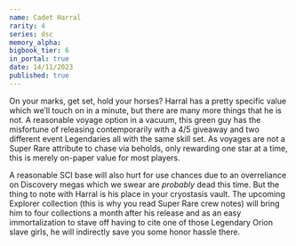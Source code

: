 ```yaml
---
name: Cadet Harral
rarity: 4
series: dsc
memory_alpha:
bigbook_tier: 6
in_portal: true
date: 14/11/2023
published: true
---
```


On your marks, get set, hold your horses? Harral has a pretty specific value which we’ll touch on in a minute, but there are many more things that he is not. A reasonable voyage option in a vacuum, this green guy has the misfortune of releasing contemporarily with a 4/5 giveaway and two different event Legendaries all with the same skill set. As voyages are not a Super Rare attribute to chase via beholds, only rewarding one star at a time, this is merely on-paper value for most players.

A reasonable SCI base will also hurt for use chances due to an overreliance on Discovery megas which we swear are *probably* dead this time. But the thing to note with Harral is his place in your cryostasis vault. The upcoming Explorer collection (this is why you read Super Rare crew notes) will bring him to four collections a month after his release and as an easy immortalization to stave off having to cite one of those Legendary Orion slave girls, he will indirectly save you some honor hassle there.
